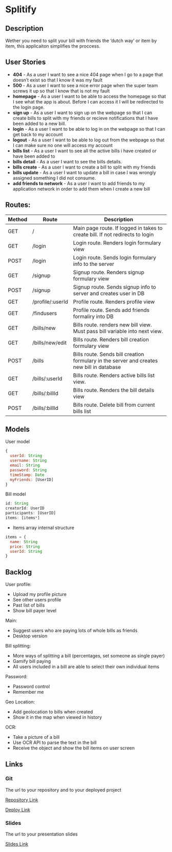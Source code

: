 # Splitify

## Description

Wether you need to split your bill with friends the ‘dutch way’ or item by item, this applicaiton simplifies the proccess.

## User Stories

- **404** - As a user I want to see a nice 404 page when I go to a page that doesn’t exist so that I know it was my fault
- **500** - As a user I want to see a nice error page when the super team screws it up so that I know that is not my fault
- **homepage** - As a user I want to be able to access the homepage so that I see what the app is about. Before I can access it I will be
 redirected to the login page.
- **sign up** - As a user I want to sign up on the webpage so that I can create bills to split with my friends or recieve notifications that I
 have been added to a new bill.
- **login** - As a user I want to be able to log in on the webpage so that I can get back to my account
- **logout** - As a user I want to be able to log out from the webpage so that I can make sure no one will access my account
- **bills list** - As a user I want to see all the active bills i have created or have been added to
- **bills detail** - As a user I want to see the bills details.
- **bills create** - As a user I want to create a bill to split with my friends
- **bills update** - As a user I want to update a bill in case I was wrongly assigned something I did not consume.
- **add friends to network** - As a user I want to add friends to my application network in order to add them when I create a new bill

## Routes:

| Method | Route | Description|
|------|-------|------------|
| GET  | /     | Main page route. If logged in takes to create bill. If not redirects to login 
| GET  | /login | Login route. Renders login formulary view
| POST | /login | Login route. Sends login formulary info to the server
| GET | /signup | Signup route. Renders signup formulary view
| POST | /signup | Signup route. Sends signup info to server and creates user in DB
| GET | /profile/:userId | Profile route. Renders profile view
| GET | /findusers | Profile route. Sends add friends formaliry into DB
| GET | /bills/new | Bills route. renders new bill view. Must pass bill variable into next view.
| GET | /bills/new/edit | Bills route. Renders bill creation formulary view
| POST | /bills | Bills route. Sends bill creation formulary in the server and creates new bill in database
| GET | /bills/:userId | Bills route. Renders active bills list view.
| GET | /bills/:billId | Bills route. Renders the bill details view
| POST | /bills/:billId | Bills route. Delete bill from current bills list

## Models

User model

```javascript
{
  userId: String
  username: String
  email: String
  password: String
  timeStamp: Date
  myFriends: [UserID]
}

```

Bill model

```javascript
id: String
creatorId: UserID
participants: [UserID]
items: [items*]
```

* Items array internal structure
```javascript
items = {
  name: String
  price: String
  userId: String
}
```


## Backlog

User profile:

- Upload my profile picture
- See other users profile
- Past list of bills
- Show bill payer level

Main:

- Suggest users who are paying lots of whole bills as friends
- Desktop version

Bill splitting:

- More ways of splitting a bill (percentages, set someone as single payer)
- Gamify bill paying
- All users included in a bill are able to select their own individual items

Password:

- Password control
- Remember me

Geo Location:

- Add geolocation to bills when created
- Show it in the map when viewed in history

OCR:

- Take a picture of a bill
- Use OCR API to parse the text in the bill
- Receive the object and show the bill items on user screen

## Links

### Git

The url to your repository and to your deployed project

[Repository Link](http://github.com)

[Deploy Link](http://heroku.com)

### Slides

The url to your presentation slides

[Slides Link](http://slides.com)